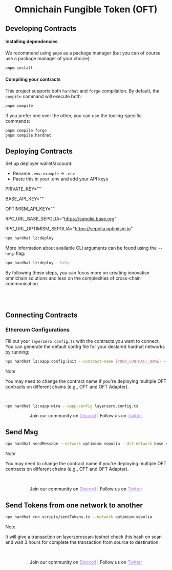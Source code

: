 
<h1 align="center">Omnichain Fungible Token (OFT)</h1>



## Developing Contracts

#### Installing dependencies

We recommend using `pnpm` as a package manager (but you can of course use a package manager of your choice):

```bash
pnpm install
```

#### Compiling your contracts

This project supports both `hardhat` and `forge` compilation. By default, the `compile` command will execute both:

```bash
pnpm compile
```

If you prefer one over the other, you can use the tooling-specific commands:

```bash
pnpm compile:forge
pnpm compile:hardhat
```





## Deploying Contracts

Set up deployer wallet/account:

- Rename `.env.example` -> `.env`
- Paste this in your .env and add your API keys


PRIVATE_KEY=""

BASE_API_KEY=""

OPTIMISM_API_KEY=""

RPC_URL_BASE_SEPOLIA="https://sepolia.base.org"

RPC_URL_OPTIMISM_SEPOLIA="https://sepolia.optimism.io"


```bash
npx hardhat lz:deploy
```

More information about available CLI arguments can be found using the `--help` flag:

```bash
npx hardhat lz:deploy --help
```

By following these steps, you can focus more on creating innovative omnichain solutions and less on the complexities of cross-chain communication.

<br></br>

## Connecting Contracts

### Ethereum Configurations

Fill out your `layerzero.config.ts` with the contracts you want to connect. You can generate the default config file for your declared hardhat networks by running:

```bash
npx hardhat lz:oapp:config:init --contract-name [YOUR_CONTRACT_NAME] --oapp-config [CONFIG_NAME]
```

> [!NOTE]
> You may need to change the contract name if you're deploying multiple OFT contracts on different chains (e.g., OFT and OFT Adapter).

<br>




```bash
npx hardhat lz:oapp:wire --oapp-config layerzero.config.ts
```

<p align="center">
  Join our community on <a href="https://discord-layerzero.netlify.app/discord" style="color: #a77dff">Discord</a> | Follow us on <a href="https://twitter.com/LayerZero_Labs" style="color: #a77dff">Twitter</a>
</p>

## Send Msg




```bash
npx hardhat sendMessage --network optimism sepolia --dst-network base sepolia --message "Hello Omnichain World (sent from OP)"
```

> [!NOTE]
> You may need to change the contract name if you're deploying multiple OFT contracts on different chains (e.g., OFT and OFT Adapter).

<br>



<p align="center">
  Join our community on <a href="https://discord-layerzero.netlify.app/discord" style="color: #a77dff">Discord</a> | Follow us on <a href="https://twitter.com/LayerZero_Labs" style="color: #a77dff">Twitter</a>
</p>

## Send Tokens from one network to another




```bash
npx hardhat run scripts/sendTokens.ts --network optimism-sepolia
```

> [!NOTE]
> It will give a transaction on layerzeroscan-testnet check this hash on scan and wait 3 hours for complete the transaction from source to destination.

<br>



<p align="center">
  Join our community on <a href="https://discord-layerzero.netlify.app/discord" style="color: #a77dff">Discord</a> | Follow us on <a href="https://twitter.com/LayerZero_Labs" style="color: #a77dff">Twitter</a>
</p>


